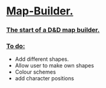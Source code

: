 <h1> <ins> Map-Builder. </ins> </h1> 
<h3> <ins>  The start of a D&amp;D map builder.  </ins></h3>
<h3> <ins> To do:</ins></h3>
<ul> 
  <li> Add different shapes.</li>
  <li> Allow user to make own shapes </li>
  <li> Colour schemes </li>
  <li> add character positions </li>
</ul>
